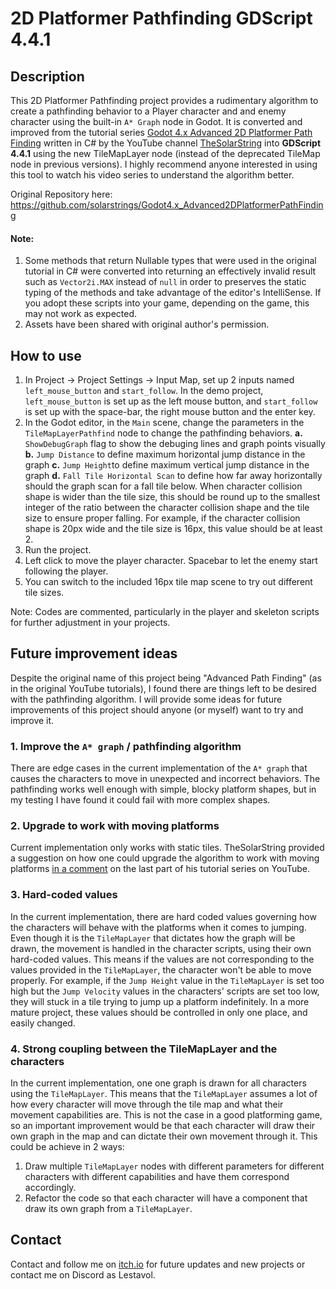 # 2D Platformer Pathfinding GDScript 4.4.1
## Description
This 2D Platformer Pathfinding project provides a rudimentary algorithm to create a pathfinding behavior to a Player character and and enemy character using the built-in `A* Graph` node in Godot. It is converted and improved from the tutorial series [Godot 4.x Advanced 2D Platformer Path Finding](https://youtube.com/playlist?list=PL6Ikt4l3NbVi_9_-TqX-JUsJ9nIFeYAFE&si=1pFHbTRJXprzpWVb) written in C# by the YouTube channel [TheSolarString](https://www.youtube.com/@TheSolarString)  into **GDScript 4.4.1** using the new TileMapLayer node (instead of the deprecated TileMap node in previous versions). I highly recommend anyone interested in using this tool to watch his video series to understand the algorithm better.

Original Repository here: https://github.com/solarstrings/Godot4.x_Advanced2DPlatformerPathFinding

#### Note:
1. Some methods that return Nullable types that were used in the original tutorial in C# were converted into returning an effectively invalid result such as `Vector2i.MAX` instead of `null` 
in order to preserves the static typing of the methods and take advantage of the editor's IntelliSense. If you adopt these scripts into your game, depending on the game, this may not work as expected.
2. Assets have been shared with original author's permission.
   
## How to use

 1. In Project -> Project Settings -> Input Map, set up 2 inputs named `left_mouse_button` and `start_follow`. In the demo project, `left_mouse_button` is set up as the left mouse button, and `start_follow` is set up with the space-bar, the right mouse button and the enter key.
 2. In the Godot editor, in the `Main` scene, change the parameters in the `TileMapLayerPathfind` node to change the pathfinding behaviors.
		 **a.** `ShowDebugGraph` flag to show the debuging lines and graph points visually
		 **b.** `Jump Distance` to define maximum horizontal jump distance in the graph
		 **c.** `Jump Height`to define maximum vertical jump distance in the graph
		 **d.** `Fall Tile Horizontal Scan` to define how far away horizontally should the graph scan for a fall tile below. When character collision shape is wider than the tile size, this should be round up to the smallest integer of the ratio between the character collision shape and the tile size to ensure proper falling. For example, if the character collision shape is 20px wide and the tile size is 16px, this value should be at least 2.
 3. Run the project.
 4. Left click to move the player character. Spacebar to let the enemy start following the player.
 5. You can switch to the included 16px tile map scene to try out different tile sizes.

Note: Codes are commented, particularly in the player and skeleton scripts for further adjustment in your projects.

## Future improvement ideas

Despite the original name of this project being "Advanced Path Finding" (as in the original YouTube tutorials), I found there are things left to be desired with the pathfinding algorithm. I will provide some ideas for future improvements of this project should anyone (or myself) want to try and improve it.

### 1. Improve the `A* graph` / pathfinding algorithm

There are edge cases in the current implementation of the `A* graph` that causes the characters to move in unexpected and incorrect behaviors. The pathfinding works well enough with simple, blocky platform shapes, but in my testing I have found it could fail with more complex shapes.

### 2. Upgrade to work with moving platforms
Current implementation only works with static tiles. TheSolarString provided a suggestion on how one could upgrade the algorithm to work with moving platforms [in a comment](https://www.youtube.com/watch?v=SRrLptMY5pk&lc=Ugx8H8oWT1MB_dQ_ePd4AaABAg.A2_v-qs3eo3A2bWogDpsVy) on the last part of his tutorial series on YouTube.
### 3. Hard-coded values
In the current implementation, there are hard coded values governing how the characters will behave with the platforms when it comes to jumping. Even though it is the `TileMapLayer` that dictates how the graph will be drawn, the movement is handled in the character scripts, using their own hard-coded values. This means if the values are not corresponding to the values provided in the `TileMapLayer`, the character won't be able to move properly. For example, if the `Jump Height` value in the `TileMapLayer` is set too high but the `Jump Velocity` values in the characters' scripts are set too low, they will stuck in a tile trying to jump up a platform indefinitely. In a more mature project, these values should be controlled in only one place, and easily changed.
### 4. Strong coupling between the TileMapLayer and the characters
In the current implementation, one one graph is drawn for all characters using the `TileMapLayer`. This means that the `TileMapLayer` assumes a lot of how every character will move through the tile map and what their movement capabilities are. This is not the case in a good platforming game, so an important improvement would be that each character will draw their own graph in the map and can dictate their own movement through it. This could be achieve in 2 ways:

 1. Draw multiple `TileMapLayer` nodes with different parameters for different characters with different capabilities and have them correspond accordingly.
 2. Refactor the code so that each character will have a component that draw its own graph from a `TileMapLayer`.

## Contact

Contact and follow me on [itch.io](https://lestavol.itch.io/) for future updates and new projects or contact me on Discord as Lestavol.
